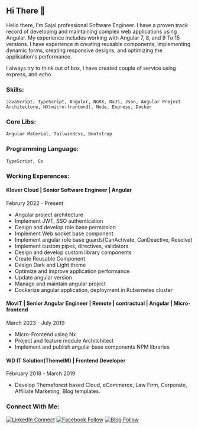 ## Hi There 👋

Hello there, 
I'm Sajal professional Software Engineer. I have a proven track record of developing and maintaining complex web applications using Angular. My experience includes working with Angular 7, 8, and 9 To 15 versions. I have experience in creating reusable components, implementing dynamic forms, creating responsive designs, and optimizing the application's performance.

I always try to think out of box, I have created couple of service using express, and echo

### Skills:
```
JavaScript, TypeScript, Angular, NGRX, RxJs, Json, Angular Project Architecture, NX(micro-frontend), Node, Express, Docker
```

### Core Libs:
 ```
 Angular Material, Tailwindcss, Bootstrap
 ```

### Programming Language:
```
TypeScript, Go
```

### Working Experences:

#### Klover Cloud | Senior Software Engineer | Angular

Februry 2022 - Present
  - Angular project architecture
  - Implement JWT, SSO authentication
  - Design and develop role base permission
  - Implement Web socket base component
  - Implement angular role base guards(CanActivate, CanDeactive, Resolve)
  - Implement custom pipes, directives, validators
  - Design and develop custom library components
  - Create Reusable Component
  - Design Dark and Light theme
  - Optimize and improve application performance
  - Update angular version
  - Manage and maintain angular project
  - Dockerize angular application, deployment in Kubernetes cluster

#### MovIT | Senior Angular Engineer | Remote | contractual | Angular | Micro-frontend

March 2023 - July 2019
  - Micro-Frontend using Nx
  - Project and feature module Architchitect
  - Implement and publish angular base components NPM  libraries

#### WD IT Solution(ThemeIM) | Frontend Developer

February 2018 - March 2019
  - Develop Themeforest based Cloud, eCommerce, Law Firm, Corporate, Affiliate Marketing, Blog templates.

### Connect With Me:
[![LinkedIn Connect](https://img.shields.io/badge/%20-Connect-black?style=for-the-badge&color=14171A&labelColor=212121&logo=linkedin&logoColor=ffffff)](https://www.linkedin.com/in/sajalmia381)
[![Facebook Follow](https://img.shields.io/badge/%20-Connect-black?style=for-the-badge&color=14171A&labelColor=1976d2&logo=facebook&logoColor=ffffff)](https://www.facebook.com/sajalmia381)
[![Blog Follow](https://img.shields.io/badge/BLOG-Follow-orange?style=for-the-badge&color=212121)](https://techincent.com)
